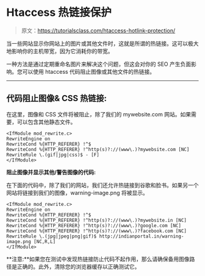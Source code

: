 # Htaccess 热链接保护

> 原文：<https://tutorialsclass.com/htaccess-hotlink-protection/>

当一些网站显示你网站上的图片或其他文件时，这就是所谓的热链接。这可以极大地影响你的主机带宽，因为它消耗你的带宽。

一种方法是通过定期重命名图片来解决这个问题，但这会对你的 SEO 产生负面影响。您可以使用 htaccess 代码阻止图像或其他文件的热链接。

* * *

## **代码阻止图像& CSS 热链接**:

在这里，图像和 CSS 文件将被阻止，除了我们的 mywebsite.com 网站。如果需要，可以包含其他静态文件。

```
<IfModule mod_rewrite.c>
RewriteEngine on
RewriteCond %{HTTP_REFERER} !^$
RewriteCond %{HTTP_REFERER} !^http(s)?://(www\.)?mywebsite.com [NC]
RewriteRule \.(gif|jpg|css)$ - [F]
</IfModule>
```

**阻止图像并显示其他/警告图像的代码:**

在下面的代码中，除了我们的网站，我们还允许热链接到谷歌和脸书。如果另一个网站将链接到我们的图像，warning-image.png 将被显示。

```
<IfModule mod_rewrite.c>
RewriteEngine on
RewriteCond %{HTTP_REFERER} !^$
RewriteCond %{HTTP_REFERER} !^http(s)?://(www\.)?mywebsite.in [NC]
RewriteCond %{HTTP_REFERER} !^http(s)?://(www\.)?google.com [NC]
RewriteCond %{HTTP_REFERER} !^http(s)?://(www\.)?facebook.com [NC]
RewriteRule \.(jpg|jpeg|png|gif)$ http://indianportal.in/warning-image.png [NC,R,L]
</IfModule>
```

**注意:**如果您在测试中发现热链接防止代码不起作用，那么请确保备用图像路径是正确的。此外，清除您的浏览器缓存以正确测试它。